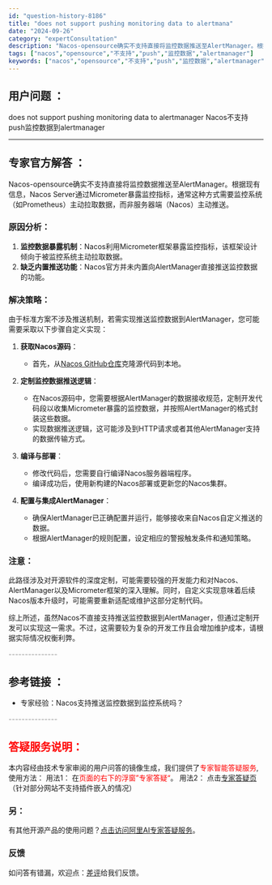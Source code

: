 ```yaml
---
id: "question-history-8186"
title: "does not support pushing monitoring data to alertmana"
date: "2024-09-26"
category: "expertConsultation"
description: "Nacos-opensource确实不支持直接将监控数据推送至AlertManager。根据现有信息，Nacos Server通过Micrometer暴露监控指标，通常这种方式需要监控系统（如Prometheus）主动拉取数据，而非服务器端（Nacos）主动推送。### 原因分析：1. **监控数据"
tags: ["nacos","opensource","不支持","push","监控数据","alertmanager"]
keywords: ["nacos","opensource","不支持","push","监控数据","alertmanager"]
---
```


## 用户问题 ： 
 does not support pushing monitoring data to alertmanager Nacos不支持push监控数据到alertmanager  

---------------
## 专家官方解答 ：

Nacos-opensource确实不支持直接将监控数据推送至AlertManager。根据现有信息，Nacos Server通过Micrometer暴露监控指标，通常这种方式需要监控系统（如Prometheus）主动拉取数据，而非服务器端（Nacos）主动推送。

### 原因分析：
1. **监控数据暴露机制**：Nacos利用Micrometer框架暴露监控指标，该框架设计倾向于被监控系统主动拉取数据。
2. **缺乏内置推送功能**：Nacos官方并未内置向AlertManager直接推送监控数据的功能。

### 解决策略：
由于标准方案不涉及推送机制，若需实现推送监控数据到AlertManager，您可能需要采取以下步骤自定义实现：

1. **获取Nacos源码**：
   - 首先，从[Nacos GitHub仓库](https://github.com/alibaba/nacos)克隆源代码到本地。

2. **定制监控数据推送逻辑**：
   - 在Nacos源码中，您需要根据AlertManager的数据接收规范，定制开发代码段以收集Micrometer暴露的监控数据，并按照AlertManager的格式封装这些数据。
   - 实现数据推送逻辑，这可能涉及到HTTP请求或者其他AlertManager支持的数据传输方式。

3. **编译与部署**：
   - 修改代码后，您需要自行编译Nacos服务器端程序。
   - 编译成功后，使用新构建的Nacos部署或更新您的Nacos集群。

4. **配置与集成AlertManager**：
   - 确保AlertManager已正确配置并运行，能够接收来自Nacos自定义推送的数据。
   - 根据AlertManager的规则配置，设定相应的警报触发条件和通知策略。

### 注意：
此路径涉及对开源软件的深度定制，可能需要较强的开发能力和对Nacos、AlertManager以及Micrometer框架的深入理解。同时，自定义实现意味着后续Nacos版本升级时，可能需要重新适配或维护这部分定制代码。

综上所述，虽然Nacos不直接支持推送监控数据到AlertManager，但通过定制开发可以实现这一需求。不过，这需要较为复杂的开发工作且会增加维护成本，请根据实际情况权衡利弊。


<font color="#949494">---------------</font> 


## 参考链接 ：

* 专家经验：Nacos支持推送监控数据到监控系统吗？ 


 <font color="#949494">---------------</font> 
 


## <font color="#FF0000">答疑服务说明：</font> 

本内容经由技术专家审阅的用户问答的镜像生成，我们提供了<font color="#FF0000">专家智能答疑服务</font>,使用方法：
用法1： 在<font color="#FF0000">页面的右下的浮窗”专家答疑“</font>。
用法2： 点击[专家答疑页](https://answer.opensource.alibaba.com/docs/intro)（针对部分网站不支持插件嵌入的情况）
### 另：


有其他开源产品的使用问题？[点击访问阿里AI专家答疑服务](https://answer.opensource.alibaba.com/docs/intro)。
### 反馈
如问答有错漏，欢迎点：[差评](https://ai.nacos.io/user/feedbackByEnhancerGradePOJOID?enhancerGradePOJOId=14859)给我们反馈。
